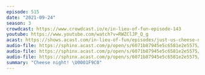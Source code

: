 ```yaml
---
episode: 515
date: "2021-09-24"
season: 3
crowdcast: https://www.crowdcast.io/e/in-lieu-of-fun-episode-143
youtube: https://www.youtube.com/watch?v=RWZClJP_Q_g
acast: https://shows.acast.com/in-lieu-of-fun/episodes/just-us-cheese-night-2
audio-file: https://sphinx.acast.com/p/open/s/6071b87945e5c6581e2e5575/e/60feb837be058f001b47cfff/media.mp3
audio-file: https://sphinx.acast.com/p/open/s/6071b87945e5c6581e2e5575/e/61259dd5e23d630012d6f6aa/media.mp3
audio-file: https://sphinx.acast.com/p/open/s/6071b87945e5c6581e2e5575/e/6151c07837e57b001214e199/media.mp3
summary: "Cheese night! \U0001F9C0"
---
```

